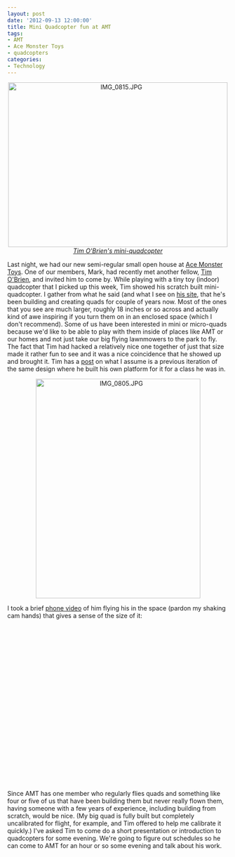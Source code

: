 ```yaml
--- 
layout: post
date: '2012-09-13 12:00:00'
title: Mini Quadcopter fun at AMT
tags: 
- AMT
- Ace Monster Toys
- quadcopters
categories:
- Technology
---
```

<p style="text-align:center"><a href="http://www.flickr.com/photos/acemonstertoys/7981585600/" title="IMG_0815.JPG by acemonstertoys, on Flickr"><img src="http://farm9.staticflickr.com/8037/7981585600_603202667c.jpg" width="500" height="375" alt="IMG_0815.JPG"><br><em>Tim O'Brien's mini-quadcopter</em></a></p>

Last night, we had our new semi-regular small open house at [Ace Monster Toys](http://www.acemonstertoys.org). One of our members, Mark, had recently met another fellow, [Tim O'Brien](http://www.t413.com), and invited him to come by. While playing with a tiny toy (indoor) quadcopter that I picked up this week, Tim showed his scratch built mini-quadcopter. I gather from what he said (and what I see on [his site](http://t413.com/news/category/quadcopter), that he's been building and creating quads for couple of years now. Most of the ones that you see are much larger, roughly 18 inches or so across and actually kind of awe inspiring if you turn them on in an enclosed space (which I don't recommend). Some of us have been interested in mini or micro-quads because we'd like to be able to play with them inside of places like AMT or our homes and not just take our big flying lawnmowers to the park to fly. The fact that Tim had hacked a relatively nice one together of just that size made it rather fun to see and it was a nice coincidence that he showed up and brought it. Tim has a [post](http://t413.com/news/arm7-mini-quad-with-xbee-remote) on what I assume is a previous iteration of the same design where he built his own platform for it for a class he was in.

<p style="text-align:center"><a href="http://www.flickr.com/photos/acemonstertoys/7981515102/" title="IMG_0805.JPG by acemonstertoys, on Flickr"><img src="http://farm9.staticflickr.com/8295/7981515102_66779c7ef8.jpg" width="375" height="500" alt="IMG_0805.JPG"></a></p>

I took a brief [phone video](http://www.youtube.com/watch?v=cOKqgazD1Gk) of him flying his in the space (pardon my shaking cam hands) that gives a sense of the size of it:

<object width="640" height="360"><param name="movie" value="http://www.youtube.com/v/cOKqgazD1Gk?version=3&amp;hl=en_US&amp;rel=0"></param><param name="allowFullScreen" value="true"></param><param name="allowscriptaccess" value="always"></param><embed src="http://www.youtube.com/v/cOKqgazD1Gk?version=3&amp;hl=en_US&amp;rel=0" type="application/x-shockwave-flash" width="640" height="360" allowscriptaccess="always" allowfullscreen="true"></embed></object>

Since AMT has one member who regularly flies quads and something like four or five of us that have been building them but never really flown them, having someone with a few years of experience, including building from scratch, would be nice. (My big quad is fully built but completely uncalibrated for flight, for example, and Tim offered to help me calibrate it quickly.) I've asked Tim to come do a short presentation or introduction to quadcopters for some evening. We're going to figure out schedules so he can come to AMT for an hour or so some evening and talk about his work.